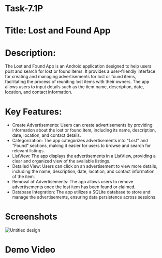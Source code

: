 # Task-7.1P

# Title: Lost and Found App

# Description:
The Lost and Found App is an Android application designed to help users post and search for lost or found items. It provides a user-friendly interface for creating and managing advertisements for lost or found items, facilitating the process of reuniting lost items with their owners. The app allows users to input details such as the item name, description, date, location, and contact information.

# Key Features:
- Create Advertisements: Users can create advertisements by providing information about the lost or found item, including its name, description, date, location, and contact details.
- Categorization: The app categorizes advertisements into "Lost" and "Found" sections, making it easier for users to browse and search for relevant listings.
- ListView: The app displays the advertisements in a ListView, providing a clear and organized view of the available listings.
- Detailed View: Users can click on an advertisement to view more details, including the name, description, date, location, and contact information of the item.
- Removal of Advertisements: The app allows users to remove advertisements once the lost item has been found or claimed.
- Database Integration: The app utilizes a SQLite database to store and manage the advertisements, ensuring data persistence across sessions.

# Screenshots
![Untitled design](https://github.com/PrabhKhinda/Task-7.1P/assets/133014455/f0edba9c-b3f3-46ed-98ee-cc8640fb0645)

# Demo Video

